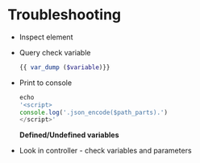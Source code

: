 # Troubleshooting

* Inspect element
* Query check variable

  ```php
  {{ var_dump ($variable)}}
  ```

* Print to console

  ```javascript
  echo 
  '<script>
  console.log('.json_encode($path_parts).')
  </script>'
  ```

  **Defined/Undefined variables**

* Look in controller - check variables and parameters

